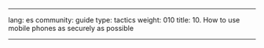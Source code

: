 

---

lang: es
community: guide
type: tactics
weight: 010
title: 10. How to use mobile phones as securely as possible

---

<stub>

